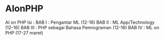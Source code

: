 # AIonPHP
AI on PHP
Isi :
BAB I : Pengantar ML (12-16)
BAB II : ML App/Technology (12-16)
BAB III : PHP sebagai Bahasa Pemrograman (12-16)
BAB IV  : ML on PHP (17-27 maret)

